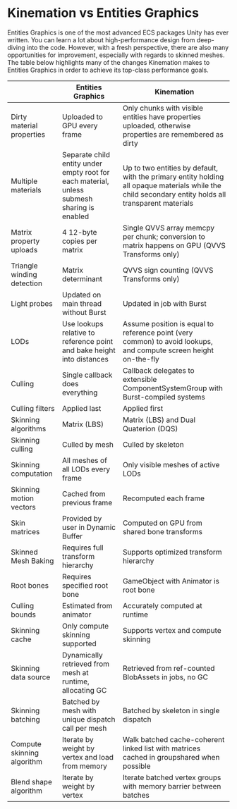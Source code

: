 # Kinemation vs Entities Graphics

Entities Graphics is one of the most advanced ECS packages Unity has ever
written. You can learn a lot about high-performance design from deep-diving into
the code. However, with a fresh perspective, there are also many opportunities
for improvement, especially with regards to skinned meshes. The table below
highlights many of the changes Kinemation makes to Entities Graphics in order to
achieve its top-class performance goals.

|                            | Entities Graphics                                                                           | Kinemation                                                                                                                                           |
|----------------------------|---------------------------------------------------------------------------------------------|------------------------------------------------------------------------------------------------------------------------------------------------------|
| Dirty material properties  | Uploaded to GPU every frame                                                                 | Only chunks with visible entities have properties uploaded, otherwise properties are remembered as dirty                                             |
| Multiple materials         | Separate child entity under empty root for each material, unless submesh sharing is enabled | Up to two entities by default, with the primary entity holding all opaque materials while the child secondary entity holds all transparent materials |
| Matrix property uploads    | 4 12-byte copies per matrix                                                                 | Single QVVS array memcpy per chunk; conversion to matrix happens on GPU (QVVS Transforms only)                                                       |
| Triangle winding detection | Matrix determinant                                                                          | QVVS sign counting (QVVS Transforms only)                                                                                                            |
| Light probes               | Updated on main thread without Burst                                                        | Updated in job with Burst                                                                                                                            |
| LODs                       | Use lookups relative to reference point and bake height into distances                      | Assume position is equal to reference point (very common) to avoid lookups, and compute screen height on-the-fly                                     |
| Culling                    | Single callback does everything                                                             | Callback delegates to extensible ComponentSystemGroup with Burst-compiled systems                                                                    |
| Culling filters            | Applied last                                                                                | Applied first                                                                                                                                        |
| Skinning algorithms        | Matrix (LBS)                                                                                | Matrix (LBS) and Dual Quaterion (DQS)                                                                                                                |
| Skinning culling           | Culled by mesh                                                                              | Culled by skeleton                                                                                                                                   |
| Skinning computation       | All meshes of all LODs every frame                                                          | Only visible meshes of active LODs                                                                                                                   |
| Skinning motion vectors    | Cached from previous frame                                                                  | Recomputed each frame                                                                                                                                |
| Skin matrices              | Provided by user in Dynamic Buffer                                                          | Computed on GPU from shared bone transforms                                                                                                          |
| Skinned Mesh Baking        | Requires full transform hierarchy                                                           | Supports optimized transform hierarchy                                                                                                               |
| Root bones                 | Requires specified root bone                                                                | GameObject with Animator is root bone                                                                                                                |
| Culling bounds             | Estimated from animator                                                                     | Accurately computed at runtime                                                                                                                       |
| Skinning cache             | Only compute skinning supported                                                             | Supports vertex and compute skinning                                                                                                                 |
| Skinning data source       | Dynamically retrieved from mesh at runtime, allocating GC                                   | Retrieved from ref-counted BlobAssets in jobs, no GC                                                                                                 |
| Skinning batching          | Batched by mesh with unique dispatch call per mesh                                          | Batched by skeleton in single dispatch                                                                                                               |
| Compute skinning algorithm | Iterate by weight by vertex and load from memory                                            | Walk batched cache-coherent linked list with matrices cached in groupshared when possible                                                            |
| Blend shape algorithm      | Iterate by weight by vertex                                                                 | Iterate batched vertex groups with memory barrier between batches                                                                                    |
